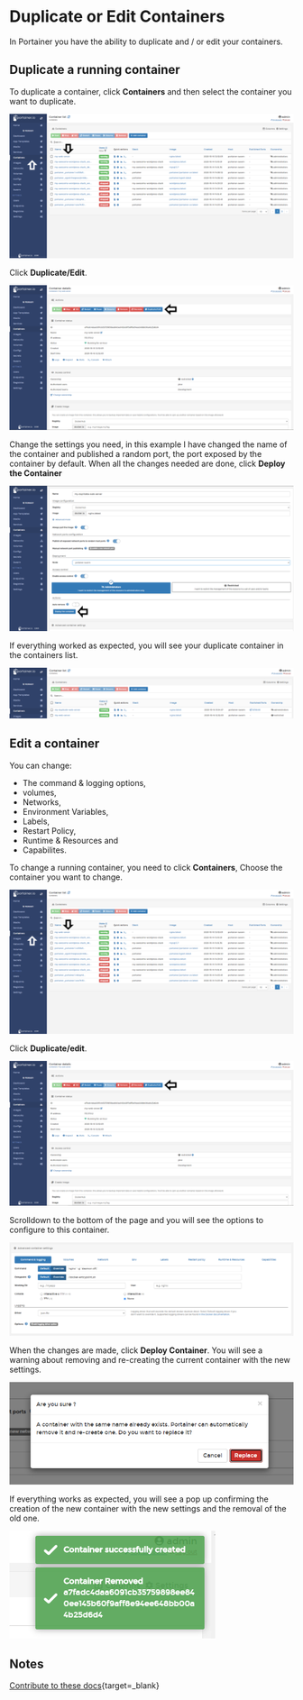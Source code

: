 # Duplicate or Edit Containers

In Portainer you have the ability to duplicate and / or edit your containers.

## Duplicate a running container

To duplicate a container, click <b>Containers</b> and then select the container you want to duplicate.

![duplicate](assets/ownership-1.png)

Click <b>Duplicate/Edit</b>.

![duplicate](assets/duplicate-1.png)

Change the settings you need, in this example I have changed the name of the container and published a random port, the port exposed by the container by default. When all the changes needed are done, click <b>Deploy the Container</b>

![duplicate](assets/duplicate-2.png)

If everything worked as expected, you will see your duplicate container in the containers list. 

![duplicate](assets/duplicate-3.png)

## Edit a container

You can change:
* The command & logging options, 
* volumes,
* Networks, 
* Environment Variables, 
* Labels, 
* Restart Policy, 
* Runtime & Resources and 
* Capabilites. 

To change a running container, you need to click <b>Containers</b>, Choose the container you want to change. 

![duplicate](assets/ownership-1.png)

Click <b>Duplicate/edit</b>.

![duplicate](assets/duplicate-1.png)

Scrolldown to the bottom of the page and you will see the options to configure to this container. 

![duplicate](assets/duplicate-4.png)

When the changes are made, click <b>Deploy Container</b>. You will see a warning about removing and re-creating the current container with the new settings. 

![duplicate](assets/duplicate-5.png)

If everything works as expected, you will see a pop up confirming the creation of the new container with the new settings and the removal of the old one. 

![duplicate](assets/duplicate-6.png)

## Notes

[Contribute to these docs](https://github.com/portainer/portainer-docs/blob/master/contributing.md){target=_blank}